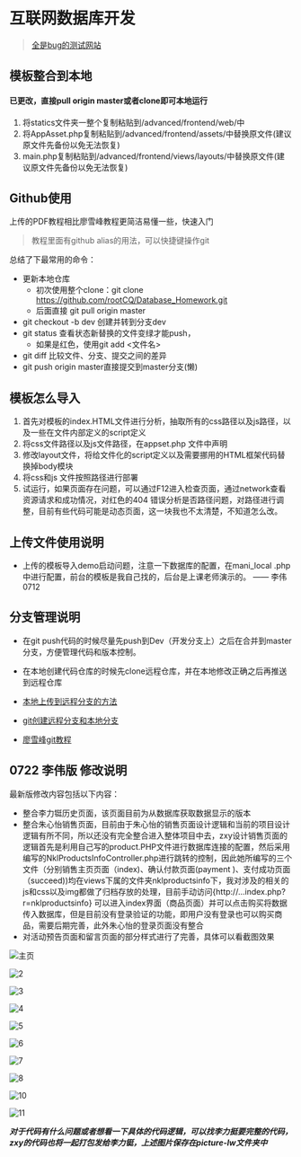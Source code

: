 #  互联网数据库开发

>  [全是bug的测试网站](http://49.234.202.251/advanced/frontend/web/index.php)



## 模板整合到本地

#### 已更改，直接pull origin master或者clone即可本地运行

1. 将statics文件夹一整个复制粘贴到/advanced/frontend/web/中
2. 将AppAsset.php复制粘贴到/advanced/frontend/assets/中替换原文件(建议原文件先备份以免无法恢复)
3. main.php复制粘贴到/advanced/frontend/views/layouts/中替换原文件(建议原文件先备份以免无法恢复)

## Github使用

上传的PDF教程相比廖雪峰教程更简洁易懂一些，快速入门

> 教程里面有github alias的用法，可以快捷键操作git

总结了下最常用的命令：

- 更新本地仓库
  - 初次使用整个clone：git clone https://github.com/rootCQ/Database_Homework.git
  - 后面直接 git pull origin master
- git checkout -b dev 创建并转到分支dev
- git status 查看状态新替换的文件变绿才能push，
  - 如果是红色，使用git add <文件名>
- git diff 比较文件、分支、提交之间的差异
- git push origin master直接提交到master分支(懒)

## 模板怎么导入

1. 首先对模板的index.HTML文件进行分析，抽取所有的css路径以及js路径，以及一些在文件内部定义的script定义
2. 将css文件路径以及js文件路径，在appset.php 文件中声明
3. 修改layout文件，将给文件化的script定义以及需要挪用的HTML框架代码替换掉body模块
4. 将css和js 文件按照路径进行部署
5. 试运行，如果页面存在问题，可以通过F12进入检查页面，通过network查看资源请求和成功情况，对红色的404 错误分析是否路径问题，对路径进行调整，目前有些代码可能是动态页面，这一块我也不太清楚，不知道怎么改。

## 上传文件使用说明

- 上传的模板导入demo启动问题，注意一下数据库的配置，在mani_local .php 中进行配置，前台的模板是我自己找的，后台是上课老师演示的。			—— 李伟  0712

## 分支管理说明

- 在git push代码的时候尽量先push到Dev（开发分支上）之后在合并到master分支，方便管理代码和版本控制。

- 在本地创建代码仓库的时候先clone远程仓库，并在本地修改正确之后再推送到远程仓库

- [本地上传到远程分支的方法](https://blog.csdn.net/csj731742019/article/details/82773581)

- [git创建远程分支和本地分支](https://blog.csdn.net/csj731742019/article/details/82773581)

- [廖雪峰git教程](https://www.liaoxuefeng.com/wiki/896043488029600/900003767775424)

## 0722 李伟版  修改说明
最新版修改内容包括以下内容：
- 整合李力铤历史页面，该页面目前为从数据库获取数据显示的版本
- 整合朱心怡销售页面，目前由于朱心怡的销售页面设计逻辑和当前的项目设计逻辑有所不同，所以还没有完全整合进入整体项目中去，zxy设计销售页面的逻辑首先是利用自己写的product.PHP文件进行数据库连接的配置，然后采用编写的NklProductsInfoController.php进行跳转的控制，因此她所编写的三个文件（分别销售主页页面（index)、确认付款页面(payment )、支付成功页面（succeed))均在views下属的文件夹nklproductsinfo下，我对涉及的相关的js和css以及img都做了归档存放的处理，目前手动访问{http://...index.php?r=nklproductsinfo} 可以进入index界面（商品页面）并可以点击购买将数据传入数据库，但是目前没有登录验证的功能，即用户没有登录也可以购买商品，需要后期完善，此外朱心怡的登录页面没有整合
- 对活动预告页面和留言页面的部分样式进行了完善，具体可以看截图效果

![主页](pictures-lw/1-1563813968433.PNG)

![2](pictures-lw/2.PNG)

![3](pictures-lw件/3.PNG)

![4](pictures-lw/4.PNG)

![5](pictures-lw/5.PNG)

![6](pictures-lw/6.PNG)

![7](pictures-lw/7.PNG)

![8](pictures-lw/9.PNG)

![10](pictures-lw/8.PNG)

![11](pictures-lw/10.PNG)

***对于代码有什么问题或者想看一下具体的代码逻辑，可以找李力挺要完整的代码，zxy的代码也将一起打包发给李力铤，上述图片保存在picture-lw文件夹中***

